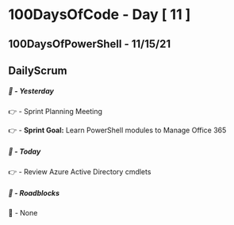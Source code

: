 # 100DaysOfCode - Day [ 11 ]     
## 100DaysOfPowerShell - 11/15/21          
## DailyScrum                   


##### :checkered_flag: _-_ Yesterday

:point_right: _-_ Sprint Planning Meeting

:point_right: _-_ **Sprint Goal:** Learn PowerShell modules to Manage Office 365

##### :checkered_flag: _-_ Today

:point_right: _-_ Review Azure Active Directory cmdlets

##### :construction: _-_ Roadblocks

:construction_worker: _-_ None